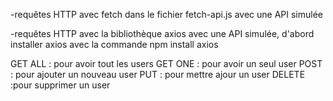 -requêtes HTTP avec fetch dans le fichier fetch-api.js avec une API simulée

-requêtes HTTP avec la bibliothèque axios avec une API simulée, d'abord installer axios avec la commande npm install axios

GET ALL : pour avoir tout les users
GET ONE : pour avoir un seul user
POST : pour ajouter un nouveau user
PUT : pour mettre ajour un user
DELETE :pour supprimer un user
